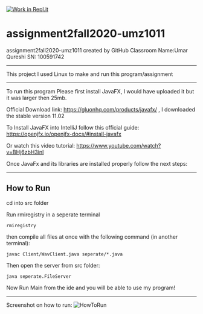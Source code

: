 [![Work in Repl.it](https://classroom.github.com/assets/work-in-replit-14baed9a392b3a25080506f3b7b6d57f295ec2978f6f33ec97e36a161684cbe9.svg)](https://classroom.github.com/online_ide?assignment_repo_id=3485577&assignment_repo_type=AssignmentRepo)

# assignment2fall2020-umz1011
assignment2fall2020-umz1011 created by GitHub Classroom
Name:Umar Qureshi
SN: 100591742

---

This project I used Linux to make and run this program/assignment

---

To run this program Please first install JavaFX, I would have uploaded it but it was larger then 25mb.

Official Download link: https://gluonhq.com/products/javafx/ , I downloaded the stable version 11.02

To Install JavaFX into IntelliJ follow this official guide: https://openjfx.io/openjfx-docs/#install-javafx

Or watch this video tutorial: https://www.youtube.com/watch?v=BHj6zbH3inI

Once JavaFx and its libraries are installed properly follow the next steps:

---


## How to Run

cd into src folder

Run rmiregistry in a seperate terminal
```
rmiregistry
```


then compile all files at once with the following command (in another terminal):
```
javac Client/WavClient.java seperate/*.java
```

Then open the server from src folder:
```
java seperate.FileServer 
```

Now Run Main from the ide and you will be able to use my program!

---
Screenshot on how to run:
![HowToRun](https://user-images.githubusercontent.com/22453457/97255297-aef2d980-17e6-11eb-9fb1-1e0dcff5514a.png)




